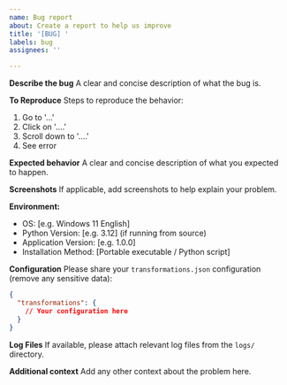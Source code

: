 ```yaml
---
name: Bug report
about: Create a report to help us improve
title: '[BUG] '
labels: bug
assignees: ''

---
```


**Describe the bug**
A clear and concise description of what the bug is.

**To Reproduce**
Steps to reproduce the behavior:
1. Go to '...'
2. Click on '....'
3. Scroll down to '....'
4. See error

**Expected behavior**
A clear and concise description of what you expected to happen.

**Screenshots**
If applicable, add screenshots to help explain your problem.

**Environment:**
 - OS: [e.g. Windows 11 English]
 - Python Version: [e.g. 3.12] (if running from source)
 - Application Version: [e.g. 1.0.0]
 - Installation Method: [Portable executable / Python script]

**Configuration**
Please share your `transformations.json` configuration (remove any sensitive data):

```json
{
  "transformations": {
    // Your configuration here
  }
}
```

**Log Files**
If available, please attach relevant log files from the `logs/` directory.

**Additional context**
Add any other context about the problem here.